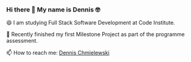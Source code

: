 ### Hi there 👋 My name is Dennis 🤓


😄 I am studying Full Stack Software Development at Code Institute.

🌱 Recently finished my first Milestone Project as part of the programme assessment.


📫 How to reach me: <a href="https://www.linkedin.com/in/dennischmielewski/" target="_blank">Dennis Chmielewski</a>


<!--
**tetrapak-dev/tetrapak-dev** is a ✨ _special_ ✨ repository because its `README.md` (this file) appears on your GitHub profile.

Here are some ideas to get you started:

- 🔭 I’m currently working on ...

- 👯 I’m looking to collaborate on ...
- 🤔 I’m looking for help with ...
- 💬 Ask me about ...
- 📫 How to reach me: ...
- 😄 Pronouns: ...
- ⚡ Fun fact: ...
-->
